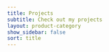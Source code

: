 ```yaml
---
title: Projects
subtitle: Check out my projects
layout: product-category
show_sidebar: false
sort: title
---
```


